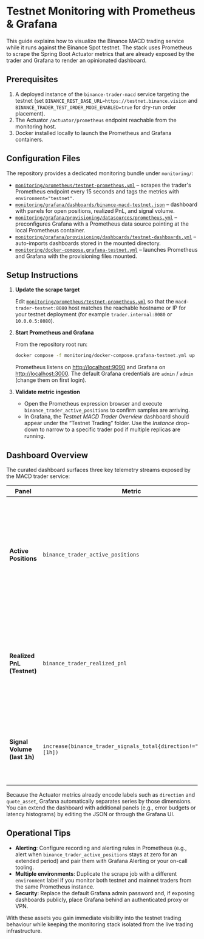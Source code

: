 # Testnet Monitoring with Prometheus & Grafana

This guide explains how to visualize the Binance MACD trading service while it runs against the Binance Spot testnet. The stack uses Prometheus to scrape the Spring Boot Actuator metrics that are already exposed by the trader and Grafana to render an opinionated dashboard.

## Prerequisites

1. A deployed instance of the `binance-trader-macd` service targeting the testnet (set `BINANCE_REST_BASE_URL=https://testnet.binance.vision` and `BINANCE_TRADER_TEST_ORDER_MODE_ENABLED=true` for dry-run order placement).
2. The Actuator `/actuator/prometheus` endpoint reachable from the monitoring host.
3. Docker installed locally to launch the Prometheus and Grafana containers.

## Configuration Files

The repository provides a dedicated monitoring bundle under `monitoring/`:

- [`monitoring/prometheus/testnet-prometheus.yml`](../../monitoring/prometheus/testnet-prometheus.yml) – scrapes the trader's Prometheus endpoint every 15 seconds and tags the metrics with `environment="testnet"`.
- [`monitoring/grafana/dashboards/binance-macd-testnet.json`](../../monitoring/grafana/dashboards/binance-macd-testnet.json) – dashboard with panels for open positions, realized PnL, and signal volume.
- [`monitoring/grafana/provisioning/datasources/prometheus.yml`](../../monitoring/grafana/provisioning/datasources/prometheus.yml) – preconfigures Grafana with a Prometheus data source pointing at the local Prometheus container.
- [`monitoring/grafana/provisioning/dashboards/testnet-dashboards.yml`](../../monitoring/grafana/provisioning/dashboards/testnet-dashboards.yml) – auto-imports dashboards stored in the mounted directory.
- [`monitoring/docker-compose.grafana-testnet.yml`](../../monitoring/docker-compose.grafana-testnet.yml) – launches Prometheus and Grafana with the provisioning files mounted.

## Setup Instructions

1. **Update the scrape target**

   Edit [`monitoring/prometheus/testnet-prometheus.yml`](../../monitoring/prometheus/testnet-prometheus.yml) so that the `macd-trader-testnet:8080` host matches the reachable hostname or IP for your testnet deployment (for example `trader.internal:8080` or `10.0.0.5:8080`).

2. **Start Prometheus and Grafana**

   From the repository root run:

   ```bash
   docker compose -f monitoring/docker-compose.grafana-testnet.yml up -d
   ```

   Prometheus listens on <http://localhost:9090> and Grafana on <http://localhost:3000>. The default Grafana credentials are `admin` / `admin` (change them on first login).

3. **Validate metric ingestion**

   - Open the Prometheus expression browser and execute `binance_trader_active_positions` to confirm samples are arriving.
   - In Grafana, the *Testnet MACD Trader Overview* dashboard should appear under the “Testnet Trading” folder. Use the *Instance* drop-down to narrow to a specific trader pod if multiple replicas are running.

## Dashboard Overview

The curated dashboard surfaces three key telemetry streams exposed by the MACD trader service:

| Panel | Metric | Description |
| --- | --- | --- |
| **Active Positions** | `binance_trader_active_positions` | Shows how many orders are currently open according to the trader's state store. Thresholds highlight more than five concurrent positions. |
| **Realized PnL (Testnet)** | `binance_trader_realized_pnl` | Tracks realized profit and loss by quote asset so you can verify strategy stability on the testnet without risking funds. |
| **Signal Volume (last 1h)** | `increase(binance_trader_signals_total{direction!="total"}[1h])` | Uses a 1-hour rolling window to display how many buy/sell signals the trader processed. |

Because the Actuator metrics already encode labels such as `direction` and `quote_asset`, Grafana automatically separates series by those dimensions. You can extend the dashboard with additional panels (e.g., error budgets or latency histograms) by editing the JSON or through the Grafana UI.

## Operational Tips

- **Alerting**: Configure recording and alerting rules in Prometheus (e.g., alert when `binance_trader_active_positions` stays at zero for an extended period) and pair them with Grafana Alerting or your on-call tooling.
- **Multiple environments**: Duplicate the scrape job with a different `environment` label if you monitor both testnet and mainnet traders from the same Prometheus instance.
- **Security**: Replace the default Grafana admin password and, if exposing dashboards publicly, place Grafana behind an authenticated proxy or VPN.

With these assets you gain immediate visibility into the testnet trading behaviour while keeping the monitoring stack isolated from the live trading infrastructure.
